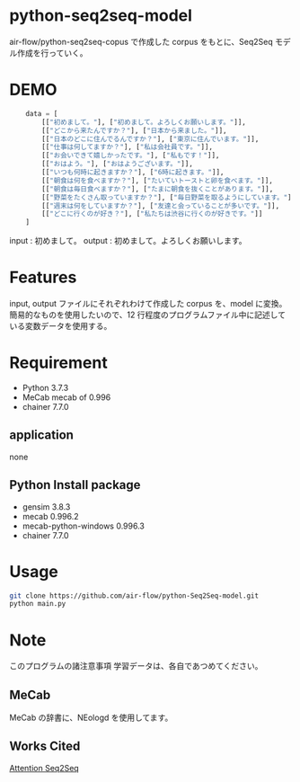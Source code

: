 # python-seq2seq-model

air-flow/python-seq2seq-copus で作成した corpus をもとに、Seq2Seq モデル作成を行っていく。

# DEMO

```python
    data = [
        [["初めまして。"], ["初めまして。よろしくお願いします。"]],
        [["どこから来たんですか？"], ["日本から来ました。"]],
        [["日本のどこに住んでるんですか？"], ["東京に住んでいます。"]],
        [["仕事は何してますか？"], ["私は会社員です。"]],
        [["お会いできて嬉しかったです。"], ["私もです！"]],
        [["おはよう。"], ["おはようございます。"]],
        [["いつも何時に起きますか？"], ["6時に起きます。"]],
        [["朝食は何を食べますか？"], ["たいていトーストと卵を食べます。"]],
        [["朝食は毎日食べますか？"], ["たまに朝食を抜くことがあります。"]],
        [["野菜をたくさん取っていますか？"], ["毎日野菜を取るようにしています。"]],
        [["週末は何をしていますか？"], ["友達と会っていることが多いです。"]],
        [["どこに行くのが好き？"], ["私たちは渋谷に行くのが好きです。"]]
    ]
```

input : 初めまして。
output : 初めまして。よろしくお願いします。

# Features

input, output ファイルにそれぞれわけて作成した corpus を、model に変換。
簡易的なものを使用したいので、12 行程度のプログラムファイル中に記述している変数データを使用する。

# Requirement

- Python 3.7.3
- MeCab mecab of 0.996
- chainer 7.7.0

## application

none

## Python Install package

- gensim 3.8.3
- mecab 0.996.2
- mecab-python-windows 0.996.3
- chainer 7.7.0

# Usage

```bash
git clone https://github.com/air-flow/python-Seq2Seq-model.git
python main.py
```

# Note

このプログラムの諸注意事項
学習データは、各自であつめてください。

## MeCab

MeCab の辞書に、NEologd を使用してます。

## Works Cited

[Attention Seq2Seq](http://www.ie110704.net/2017/08/21/attention-seq2seq%E3%81%A7%E5%AF%BE%E8%A9%B1%E3%83%A2%E3%83%87%E3%83%AB%E3%82%92%E5%AE%9F%E8%A3%85%E3%81%97%E3%81%A6%E3%81%BF%E3%81%9F/)
